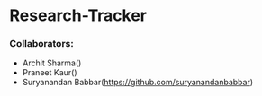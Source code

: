 # Research-Tracker


### Collaborators:
- Archit Sharma()
- Praneet Kaur()
- Suryanandan Babbar(https://github.com/suryanandanbabbar)